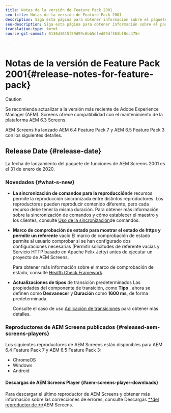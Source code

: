```yaml
---
title: Notas de la versión de Feature Pack 2001
seo-title: Notas de la versión de Feature Pack 2001
description: Siga esta página para obtener información sobre el paquete de funciones de AEM Screens 2001 publicado el 31 de enero de 2020.
seo-description: Siga esta página para obtener información sobre el paquete de funciones de AEM Screens 2001 publicado el 31 de enero de 2020.
translation-type: tm+mt
source-git-commit: 0136d1615f59d99c6bb5dfed09df363bf8ec475e

---
```



# Notas de la versión de Feature Pack 2001{#release-notes-for-feature-pack}

>[!CAUTION]
>
>Se recomienda actualizar a la versión más reciente de Adobe Experience Manager (AEM). Screens ofrece compatibilidad con el mantenimiento de la plataforma AEM 6.3 Screens.

AEM Screens ha lanzado AEM 6.4 Feature Pack 7 y AEM 6.5 Feature Pack 3 con los siguientes detalles.

## Release Date {#release-date}

La fecha de lanzamiento del paquete de funciones de AEM Screens 2001 es el 31 de enero de 2020.

### Novedades {#what-s-new}

* **La sincronización de comandos para la reproducción**de recursos permite la reproducción sincronizada entre distintos reproductores. Los reproductores pueden reproducir contenido diferente, pero cada recurso debe tener la misma duración.
Para obtener más información sobre la sincronización de comandos y cómo establecer el maestro y los clientes, consulte [Uso de la sincronización](using-command-sync.md)de comandos.

* **Marco de comprobación de estado para mostrar el estado de https y permitir un referente** vacío El marco de comprobación de estado permite al usuario comprobar si se han configurado dos configuraciones necesarias (Permitir solicitudes de referente vacías y Servicio HTTP basado en Apache Felix Jetty) antes de ejecutar un proyecto de AEM Screens.

   Para obtener más información sobre el marco de comprobación de estado, consulte [Health Check Framework](/help/user-guide/configuring-screens-introduction.md#health-check-framework).

* **Actualizaciones de tipos** de transición predeterminados Las propiedades del componente de transición, como **Tipo** , ahora se definen como **Desvanecer** y **Duración** como **1600 ms**, de forma predeterminada.

   Consulte el caso de uso [Aplicación de transiciones](/help/user-guide/applying-transitions.md) para obtener más detalles.


### Reproductores de AEM Screens publicados {#released-aem-screens-players}

Los siguientes reproductores de AEM Screens están disponibles para AEM 6.4 Feature Pack 7 y AEM 6.5 Feature Pack 3:

* ChromeOS
* Windows
* Android

#### Descargas de AEM Screens Player {#aem-screens-player-downloads}

Para descargar el último reproductor de AEM Screens y obtener más información sobre las correcciones de errores, consulte Descargas [**del reproductor de **](https://download.macromedia.com/screens/)AEM Screens.
